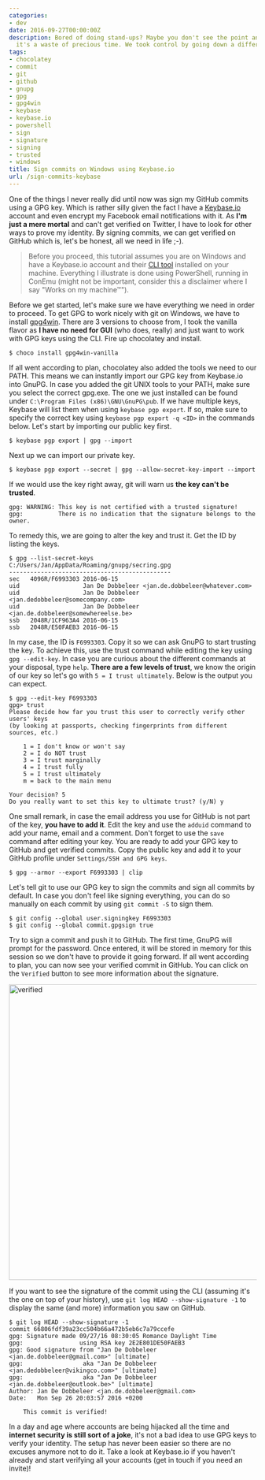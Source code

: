 ```yaml
---
categories:
- dev
date: 2016-09-27T00:00:00Z
description: Bored of doing stand-ups? Maybe you don't see the point anymore, or feel
  it's a waste of precious time. We took control by going down a different path.
tags:
- chocolatey
- commit
- git
- github
- gnupg
- gpg
- gpg4win
- keybase
- keybase.io
- powershell
- sign
- signature
- signing
- trusted
- windows
title: Sign commits on Windows using Keybase.io
url: /sign-commits-keybase
---
```


One of the things I never really did until now was sign my GitHub commits using a GPG key. Which is rather silly given the fact I have a <a href="https://www.keybase.io" target="_blank">Keybase.io</a> account and even encrypt my Facebook email notifications with it. As **I'm just a mere mortal** and can't get verified on Twitter, I have to look for other ways to prove my identity. By signing commits, we can get verified on GitHub which is, let's be honest, all we need in life ;-).

> Before you proceed, this tutorial assumes you are on Windows and have a Keybase.io account and their <a href="https://keybase.io/download"
                              target="_blank">CLI tool</a> installed on your machine. Everything I illustrate is done using PowerShell, running in ConEmu (might not be important, consider this a disclaimer where I say "Works on my machine™").

Before we get started, let's make sure we have everything we need in order to proceed. To get GPG to work nicely with git on Windows, we have to install <a href="https://www.gpg4win.org/" target="_blank">gpg4win</a>. There are 3 versions to choose from, I took the vanilla flavor as **I have no need for GUI** (who does, really) and just want to work with GPG keys using the CLI. Fire up chocolatey and install.

```shell
$ choco install gpg4win-vanilla
```


If all went according to plan, chocolatey also added the tools we need to our PATH. This means we can instantly import our GPG key from Keybase.io into GnuPG. In case you added the git UNIX tools to your PATH, make sure you select the correct gpg.exe. The one we just installed can be found under `C:\Program Files (x86)\GNU\GnuPG\pub`. If we have multiple keys, Keybase will list them when using `keybase pgp export`. If so, make sure to specify the correct key using `keybase pgp export -q <ID>` in the commands below. Let's start by importing our public key first.

```shell
$ keybase pgp export | gpg --import
```


Next up we can import our private key.

```shell
$ keybase pgp export --secret | gpg --allow-secret-key-import --import
```


If we would use the key right away, git will warn us **the key can't be trusted**.

```shell
gpg: WARNING: This key is not certified with a trusted signature!
gpg:          There is no indication that the signature belongs to the owner.
```


To remedy this, we are going to alter the key and trust it. Get the ID by listing the keys.

```shell
$ gpg --list-secret-keys
C:/Users/Jan/AppData/Roaming/gnupg/secring.gpg
----------------------------------------------
sec   4096R/F6993303 2016-06-15
uid                  Jan De Dobbeleer <jan.de.dobbeleer@whatever.com>
uid                  Jan De Dobbeleer <jan.dedobbeleer@somecompany.com>
uid                  Jan De Dobbeleer <jan.de.dobbeleer@somewhereelse.be>
ssb   2048R/1CF963A4 2016-06-15
ssb   2048R/E50FAEB3 2016-06-15
```


In my case, the ID is `F6993303`. Copy it so we can ask GnuPG to start trusting the key. To achieve this, use the trust command while editing the key using `gpg --edit-key`. In case you are curious about the different commands at your disposal, type `help`. **There are a few levels of trust**, we know the origin of our key so let's go with `5 = I trust ultimately`. Below is the output you can expect.

```shell
$ gpg --edit-key F6993303
gpg> trust
Please decide how far you trust this user to correctly verify other users' keys
(by looking at passports, checking fingerprints from different sources, etc.)

    1 = I don't know or won't say
    2 = I do NOT trust
    3 = I trust marginally
    4 = I trust fully
    5 = I trust ultimately
    m = back to the main menu

Your decision? 5
Do you really want to set this key to ultimate trust? (y/N) y
```


One small remark, in case the email address you use for GitHub is not part of the key, **you have to add it**. Edit the key and use the `adduid` command to add your name, email and a comment. Don't forget to use the `save` command after editing your key. You are ready to add your GPG key to GitHub and get verified commits. Copy the public key and add it to your GitHub profile under `Settings/SSH and GPG keys`.

```shell
$ gpg --armor --export F6993303 | clip
```


Let's tell git to use our GPG key to sign the commits and sign all commits by default. In case you don't feel like signing everything, you can do so manually on each commit by using `git commit -S` to sign them.

```shell
$ git config --global user.signingkey F6993303
$ git config --global commit.gpgsign true
```


Try to sign a commit and push it to GitHub. The first time, GnuPG will prompt for the password. Once entered, it will be stored in memory for this session so we don't have to provide it going forward. If all went according to plan, you can now see your verified commit in GitHub. You can click on the `Verified` button to see more information about the signature.

<img src="https://www.herebedragons.io/images/verified.png" alt="verified" width="600" class="alignnone size-medium wp-image-1197" />

If you want to see the signature of the commit using the CLI (assuming it's the one on top of your history), use `git log HEAD --show-signature -1` to display the same (and more) information you saw on GitHub.

```shell
$ git log HEAD --show-signature -1
commit 66806fdf39a23cc504b66a472b5eb6c7a79ccefe
gpg: Signature made 09/27/16 08:30:05 Romance Daylight Time
gpg:                using RSA key 2E2E801DE50FAEB3
gpg: Good signature from "Jan De Dobbeleer <jan.de.dobbeleer@gmail.com>" [ultimate]
gpg:                 aka "Jan De Dobbeleer <jan.dedobbeleer@vikingco.com>" [ultimate]
gpg:                 aka "Jan De Dobbeleer <jan.de.dobbeleer@outlook.be>" [ultimate]
Author: Jan De Dobbeleer <jan.de.dobbeleer@gmail.com>
Date:   Mon Sep 26 20:03:57 2016 +0200

    This commit is verified!
```

In a day and age where accounts are being hijacked all the time and **internet security is still sort of a joke**, it's not a bad idea to use GPG keys to verify your identity. The setup has never been easier so there are no excuses anymore not to do it. Take a look at Keybase.io if you haven't already and start verifying all your accounts (get in touch if you need an invite)!
